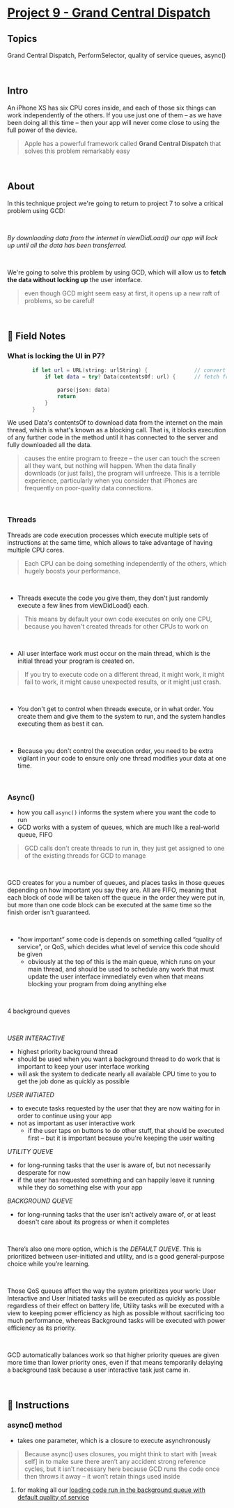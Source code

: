 # [Project 9 - Grand Central Dispatch](https://www.hackingwithswift.com/100/39)

## Topics

Grand Central Dispatch, PerformSelector, quality of service queues, async()   

<br/>

## Intro

An iPhone XS has six CPU cores inside, and each of those six things can work independently of the others. If you use just one of them – as we have been doing all this time – then your app will never come close to using the full power of the device.
> Apple has a powerful framework called **Grand Central Dispatch** that solves this problem remarkably easy     

<br/>

## About

In this technique project we're going to return to project 7 to solve a critical problem using GCD:

<br/>

_By downloading data from the internet in viewDidLoad() our app will lock up until all the data has been transferred_.   

<br/>

We're going to solve this problem by using GCD, which will allow us to **fetch the data without locking up** the user interface.
> even though GCD might seem easy at first, it opens up a new raft of problems, so be careful!
         
<br/>

## 📒 Field Notes

### What is locking the UI in P7? 

```swift
        if let url = URL(string: urlString) {               // convert to url
            if let data = try? Data(contentsOf: url) {      // fetch from API
                
                parse(json: data)
                return
            }
        }
```

We used Data's contentsOf to download data from the internet on the main thread, which is what's known as a blocking call. That is, it blocks execution of any further code in the method until it has connected to the server and fully downloaded all the data.
> causes the entire program to freeze – the user can touch the screen all they want, but nothing will happen. When the data finally downloads (or just fails), the program will unfreeze. This is a terrible experience, particularly when you consider that iPhones are frequently on poor-quality data connections.  

<br/>
    
### Threads

Threads are code execution processes which execute multiple sets of instructions at the same time, which allows to take advantage of having multiple CPU cores.
> Each CPU can be doing something independently of the others, which hugely boosts your performance.  

<br/>

- Threads execute the code you give them, they don't just randomly execute a few lines from viewDidLoad() each. 
> This means by default your own code executes on only one CPU, because you haven't created threads for other CPUs to work on   

<br/>

- All user interface work must occur on the main thread, which is the initial thread your program is created on. 
> If you try to execute code on a different thread, it might work, it might fail to work, it might cause unexpected results, or it might just crash.   

<br/>

- You don't get to control when threads execute, or in what order. You create them and give them to the system to run, and the system handles executing them as best it can.   

<br/>

-  Because you don't control the execution order, you need to be extra vigilant in your code to ensure only one thread modifies your data at one time.  

<br/>

### Async()

- how you call ```async()``` informs the system where you want the code to run
- GCD works with a system of queues, which are much like a real-world queue, FIFO
> GCD calls don't create threads to run in, they just get assigned to one of the existing threads for GCD to manage

<br/>


GCD creates for you a number of queues, and places tasks in those queues depending on how important you say they are. All are FIFO, meaning that each block of code will be taken off the queue in the order they were put in, but more than one code block can be executed at the same time so the finish order isn't guaranteed.

<br/>


- “how important” some code is depends on something called “quality of service”, or QoS, which decides what level of service this code should be given
    - obviously at the top of this is the main queue, which runs on your main thread, and should be used to schedule any work that must update the user interface immediately even when that means blocking your program from doing anything else

<br/>


4 background queves

<br/>

_USER INTERACTIVE_
- highest priority background thread
- should be used when you want a background thread to do work that is important to keep your user interface working
- will ask the system to dedicate nearly all available CPU time to you to get the job done as quickly as possible

_USER INITIATED_
- to execute tasks requested by the user that they are now waiting for in order to continue using your app
- not as important as user interactive work
    - if the user taps on buttons to do other stuff, that should be executed first – but it is important because you're keeping the user waiting

_UTILITY QUEVE_
- for long-running tasks that the user is aware of, but not necessarily desperate for now
- if the user has requested something and can happily leave it running while they do something else with your app

_BACKGROUND QUEVE_
- for long-running tasks that the user isn't actively aware of, or at least doesn't care about its progress or when it completes

<br/>

There’s also one more option, which is the _DEFAULT QUEVE_. This is prioritized between user-initiated and utility, and is a good general-purpose choice while you’re learning.

<br/>

Those QoS queues affect the way the system prioritizes your work: User Interactive and User Initiated tasks will be executed as quickly as possible regardless of their effect on battery life, Utility tasks will be executed with a view to keeping power efficiency as high as possible without sacrificing too much performance, whereas Background tasks will be executed with power efficiency as its priority.

<br/>

GCD automatically balances work so that higher priority queues are given more time than lower priority ones, even if that means temporarily delaying a background task because a user interactive task just came in.

<br/>

## 📒 Instructions

### async() method
- takes one parameter, which is a closure to execute asynchronously
> Because async() uses closures, you might think to start with [weak self] in to make sure there aren’t any accident strong reference cycles, but it isn’t necessary here because GCD runs the code once then throws it away – it won’t retain things used inside

1. for making all our [loading code run in the background queue with default quality of service]()


